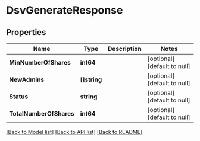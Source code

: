 # DsvGenerateResponse

## Properties
Name | Type | Description | Notes
------------ | ------------- | ------------- | -------------
**MinNumberOfShares** | **int64** |  | [optional] [default to null]
**NewAdmins** | **[]string** |  | [optional] [default to null]
**Status** | **string** |  | [optional] [default to null]
**TotalNumberOfShares** | **int64** |  | [optional] [default to null]

[[Back to Model list]](../README.md#documentation-for-models) [[Back to API list]](../README.md#documentation-for-api-endpoints) [[Back to README]](../README.md)


